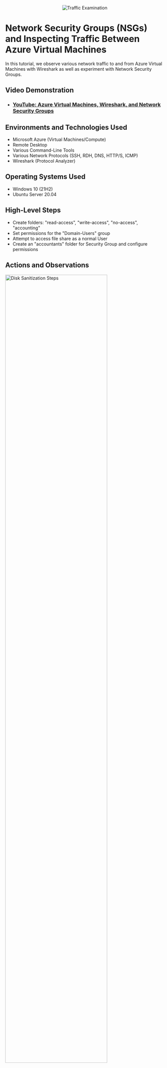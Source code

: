<p align="center">
<img src="https://i.imgur.com/Ua7udoS.png" alt="Traffic Examination"/>
</p>

<h1>Network Security Groups (NSGs) and Inspecting Traffic Between Azure Virtual Machines</h1>
In this tutorial, we observe various network traffic to and from Azure Virtual Machines with Wireshark as well as experiment with Network Security Groups. <br />


<h2>Video Demonstration</h2>

- ### [YouTube: Azure Virtual Machines, Wireshark, and Network Security Groups](https://www.youtube.com)

<h2>Environments and Technologies Used</h2>

- Microsoft Azure (Virtual Machines/Compute)
- Remote Desktop
- Various Command-Line Tools
- Various Network Protocols (SSH, RDH, DNS, HTTP/S, ICMP)
- Wireshark (Protocol Analyzer)

<h2>Operating Systems Used </h2>

- Windows 10 (21H2)
- Ubuntu Server 20.04

<h2>High-Level Steps</h2>

- Create folders: "read-access", "write-access", "no-access", "accounting"
- Set permissions for the "Domain-Users" group
- Attempt to access file share as a normal User
- Create an "accountants" folder for Security Group and configure permissions

<h2>Actions and Observations</h2>

<p>
<img src="https://i.imgur.com/DJmEXEB.png" height="80%" width="80%" alt="Disk Sanitization Steps"/>
</p>
<p>
In this step, I created sample file shares with various permissions
  
  - Connect/log into DC-1 as your domain admin account (mydomain.com\user_admin)
  - Connect/log into Client-1 as a normal user (mydomain\<someuser>)
  - On DC-1, on the C:\ drive, create 4 folders: “read-access”, “write-access”, “no-access”, “accounting”
  - Set the following permissions (share the folder) for the “Domain Users” group:
  - Folder: “read-access”, Group: “Domain Users”, Permission: “Read”
  - Folder: “write-access”,  Group: “Domain Users”, Permissions: “Read/Write”
  - Folder: “no-access”, Group: “Domain Admins”, “Permissions: “Read/Write”

</p>
<br />

<p>
<img src="https://i.imgur.com/DJmEXEB.png" height="80%" width="80%" alt="Disk Sanitization Steps"/>
</p>
<p>
In this step, I created an “ACCOUNTANTS” Security Group, assign permissions, and test access
  
  - Back to DC-1, in Active Directory, and create a security group called “ACCOUNTANTS”
  - On the “accounting” folder I created earlier, I set the following permissions:
      - Folder: “accounting”, Group: “ACCOUNTANTS”, Permissions: “Read/Write”
  - On Client-1, as  <someuser>, I tried to access the accountant's folder. It failed. 
  - I logged out of Client-1 as  <someuser>
  - On DC-1, I make <someuser> a member of the “ACCOUNTANTS”  Security Group
  - I signed back into Client-1 as <someuser> and tried to access the “accounting” share in \\DC-1\ as <someuser> and access is now granted
                                                                                                      
</p>
<br />

<p>
<img src="https://i.imgur.com/DJmEXEB.png" height="80%" width="80%" alt="Disk Sanitization Steps"/>
</p>
<p>
Lorem ipsum dolor sit amet, consectetur adipiscing elit, sed do eiusmod tempor incididunt ut labore et dolore magna aliqua. Ut enim ad minim veniam, quis nostrud exercitation ullamco laboris nisi ut aliquip ex ea commodo consequat. Duis aute irure dolor in reprehenderit in voluptate velit esse cillum dolore eu fugiat nulla pariatur.
</p>
<br />
